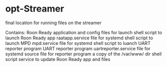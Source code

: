 # opt-Streamer
final location for running files on the streamer

Contains:
  Roon Ready application and config files for launch
  shell script to launch Roon Ready app
  raatapp.service file for systemd
  shell script to launch MPD
  mpd.service file for systemd
  shell script to luanch UART reporter program
  UART reporter program
  uartreporter.service file for systemd
  source file for reporter program
  a copy of the /var/www/ dir
  shell script service to update Roon Ready app and files
  
